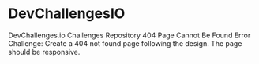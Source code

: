# DevChallengesIO
DevChallenges.io Challenges Repository
404 Page Cannot Be Found Error
Challenge: Create a 404 not found page following the design. The page should be responsive. 
